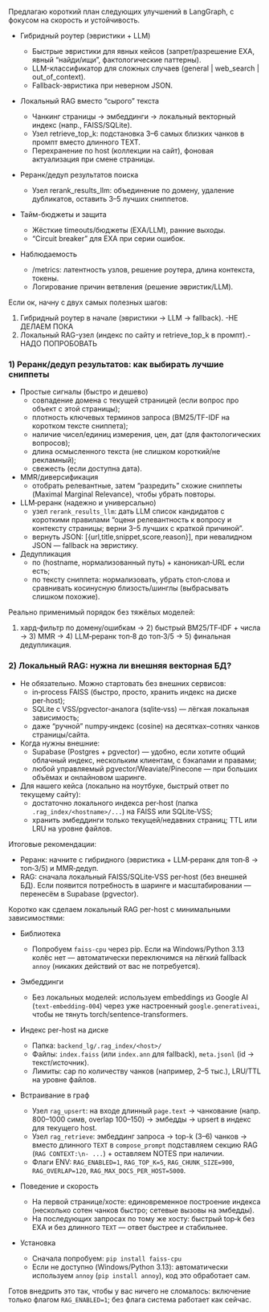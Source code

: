 Предлагаю короткий план следующих улучшений в LangGraph, с фокусом на скорость и устойчивость.

- Гибридный роутер (эвристики + LLM)
  - Быстрые эвристики для явных кейсов (запрет/разрешение EXA, явный “найди/ищи”, фактологические паттерны).
  - LLM-классификатор для сложных случаев (general | web_search | out_of_context).
  - Fallback-эвристика при неверном JSON.

- Локальный RAG вместо “сырого” текста
  - Чанкинг страницы → эмбеддинги → локальный векторный индекс (напр., FAISS/SQLite).
  - Узел retrieve_top_k: подстановка 3–6 самых близких чанков в промпт вместо длинного TEXT.
  - Перехранение по host (коллекции на сайт), фоновая актуализация при смене страницы.

- Реранк/дедуп результатов поиска
  - Узел rerank_results_llm: объединение по домену, удаление дубликатов, оставить 3–5 лучших сниппетов.

- Тайм-бюджеты и защита
  - Жёсткие timeouts/бюджеты (EXA/LLM), ранние выходы.
  - “Circuit breaker” для EXA при серии ошибок.

- Наблюдаемость
  - /metrics: латентность узлов, решение роутера, длина контекста, токены.
  - Логирование причин ветвления (решение эвристик/LLM).

Если ок, начну с двух самых полезных шагов:
1) Гибридный роутер в начале (эвристики → LLM → fallback). -НЕ ДЕЛАЕМ ПОКА
2) Локальный RAG-узел (индекс по сайту и retrieve_top_k в промпт).- НАДО ПОПРОБОВАТЬ

### 1) Реранк/дедуп результатов: как выбирать лучшие сниппеты

- Простые сигналы (быстро и дешево)
  - совпадение домена с текущей страницей (если вопрос про объект с этой страницы);
  - плотность ключевых терминов запроса (BM25/TF-IDF на коротком тексте сниппета);
  - наличие чисел/единиц измерения, цен, дат (для фактологических вопросов);
  - длина осмысленного текста (не слишком короткий/не рекламный);
  - свежесть (если доступна дата).
- MMR/диверсификация
  - отобрать релевантные, затем “разредить” схожие сниппеты (Maximal Marginal Relevance), чтобы убрать повторы.
- LLM‑реранк (надежно и универсально)
  - узел `rerank_results_llm`: дать LLM список кандидатов с короткими правилами “оцени релевантность к вопросу и контексту страницы; верни 3–5 лучших с краткой причиной”.
  - вернуть JSON: [{url,title,snippet,score,reason}], при невалидном JSON — fallback на эвристику.
- Дедупликация
  - по (hostname, нормализованный путь) + каноникал‑URL если есть;
  - по тексту сниппета: нормализовать, убрать стоп‑слова и сравнивать косинусную близость/шинглы (выбрасывать слишком похожие).

Реально применимый порядок без тяжёлых моделей:
1) хард‑фильтр по домену/ошибкам → 2) быстрый BM25/TF‑IDF + числа → 3) MMR → 4) LLM‑реранк топ‑8 до топ‑3/5 → 5) финальная дедупликация.

### 2) Локальный RAG: нужна ли внешняя векторная БД?

- Не обязательно. Можно стартовать без внешних сервисов:
  - in‑process FAISS (быстро, просто, хранить индекс на диске per‑host);
  - SQLite с VSS/pgvector-аналога (sqlite‑vss) — лёгкая локальная зависимость;
  - даже “ручной” numpy‑индекс (cosine) на десятках–сотнях чанков страницы/сайта.
- Когда нужны внешние:
  - Supabase (Postgres + pgvector) — удобно, если хотите общий облачный индекс, нескольким клиентам, с бэкапами и правами;
  - любой управляемый pgvector/Weaviate/Pinecone — при больших объёмах и онлайновом шаринге.
- Для нашего кейса (локально на ноутбуке, быстрый ответ по текущему сайту):
  - достаточно локального индекса per‑host (папка `.rag_index/<hostname>/...`) на FAISS или SQLite‑VSS;
  - хранить эмбеддинги только текущей/недавних страниц; TTL или LRU на уровне файлов.

Итоговые рекомендации:
- Реранк: начните с гибридного (эвристика + LLM‑реранк для топ‑8 → топ‑3/5) и MMR‑дедуп.
- RAG: сначала локальный FAISS/SQLite‑VSS per‑host (без внешней БД). Если появится потребность в шаринге и масштабировании — перенесём в Supabase (pgvector).


Коротко как сделаем локальный RAG per-host с минимальными зависимостями:

- Библиотека
  - Попробуем `faiss-cpu` через pip. Если на Windows/Python 3.13 колёс нет — автоматически переключимся на лёгкий fallback `annoy` (никаких действий от вас не потребуется).

- Эмбеддинги
  - Без локальных моделей: используем embeddings из Google AI (`text-embedding-004`) через уже настроенный `google.generativeai`, чтобы не тянуть torch/sentence-transformers.

- Индекс per-host на диске
  - Папка: `backend_lg/.rag_index/<host>/`
  - Файлы: `index.faiss` (или `index.ann` для fallback), `meta.jsonl` (id → текст/источник).
  - Лимиты: cap по количеству чанков (например, 2–5 тыс.), LRU/TTL на уровне файлов.

- Встраивание в граф
  - Узел `rag_upsert`: на входе длинный `page.text` → чанкование (напр. 800–1000 симв, overlap 100–150) → эмбедды → upsert в индекс для текущего host.
  - Узел `rag_retrieve`: эмбеддинг запроса → top-k (3–6) чанков → вместо длинного `TEXT` в `compose_prompt` подставляем секцию RAG (`RAG CONTEXT:\n- ...`) + оставляем NOTES при наличии.
  - Флаги ENV: `RAG_ENABLED=1`, `RAG_TOP_K=5`, `RAG_CHUNK_SIZE=900`, `RAG_OVERLAP=120`, `RAG_MAX_DOCS_PER_HOST=5000`.

- Поведение и скорость
  - На первой странице/хосте: единовременное построение индекса (несколько сотен чанков быстро; сетевые вызовы на эмбедды).
  - На последующих запросах по тому же хосту: быстрый top‑k без EXA и без длинного `TEXT` — ответ быстрее и стабильнее.

- Установка
  - Сначала попробуем: `pip install faiss-cpu`
  - Если не доступно (Windows/Python 3.13): автоматически используем `annoy` (`pip install annoy`), код это обработает сам.

Готов внедрить это так, чтобы у вас ничего не сломалось: включение только флагом `RAG_ENABLED=1`; без флага система работает как сейчас.